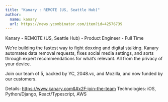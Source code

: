 ```yaml
---
title: "Kanary : REMOTE (US, Seattle Hub)"
author:
  name: kanary
  url: https://news.ycombinator.com/item?id=42576739
---
```

Kanary - REMOTE (US, Seattle Hub) - Product Engineer - Full Time

We’re building the fastest way to fight doxxing and digital stalking.
Kanary automates data removal requests, fixes social media settings, and sorts through expert recommendations for what’s relevant. All from the privacy of your device.

Join our team of 5, backed by YC, 2048.vc, and Mozilla, and now funded by our customers.

Details: <a href="https:&#x2F;&#x2F;www.kanary.com&#x2F;join-the-team" rel="nofollow">https:&#x2F;&#x2F;www.kanary.com&#x2F;join-the-team</a>
Technologies: iOS, Python&#x2F;Django, React&#x2F;Typescript, AWS
<JobApplication />
